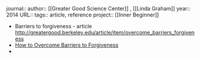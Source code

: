journal::
author::  [[Greater Good Science Center]] , [[Linda Graham]] 
year:: 2014
URL::
tags:: article, reference
project:: [[Inner Beginner]]

- Barriers to forgiveness - article
  http://greatergood.berkeley.edu/article/item/overcome_barriers_forgiveness
- [How to Overcome Barriers to Forgiveness](https://greatergood.berkeley.edu/article/item/overcome_barriers_forgiveness)
-